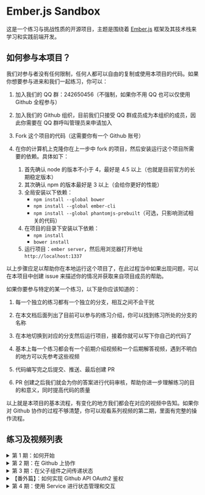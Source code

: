 # Ember.js Sandbox

这是一个练习与挑战性质的开源项目，主题是围绕着 [Ember.js](http://emberjs.com/) 框架及其技术栈来学习和实践前端开发。

## 如何参与本项目？

我们对参与者没有任何限制，任何人都可以自由的复制或使用本项目的代码。如果你想要参与进来和我们一起练习，你可以：

1. 加入我们的 QQ 群：242650456（不强制，如果你不用 QQ 也可以仅使用 Github 全程参与）

1. 加入我们的 Github 组织，目前我们只接受 QQ 群成员成为本组织的成员，因此你需要在 QQ 群呼叫管理员来申请加入

1. Fork 这个项目的代码（这需要你有一个 Github 账号）

1. 在你的计算机上克隆你在上一步中 fork 的项目，然后安装运行这个项目所需要的依赖。具体如下：

    1. 首先确认 node 的版本不小于 4，最好是 4.5 以上（也就是目前官方的长期稳定版本）
    1. 其次确认 npm 的版本最好是 3 以上（会给你更好的性能）
    1. 全局安装以下依赖：
        - `npm install --global bower`
        - `npm install --global ember-cli`
        - `npm install --global phantomjs-prebuilt`（可选，只影响测试相关的代码）
    1. 在项目的目录下安装以下依赖：
        - `npm install`
        - `bower install`
    1. 运行项目：`ember server`，然后用浏览器打开地址 `http://localhost:1337`

以上步骤应足以帮助你在本地运行这个项目了，在此过程当中如果出现问题，可以在本项目中创建 issue 来描述你的情况并获取来自项目成员的帮助。

如果你要参与特定的某一个练习，以下是你应该知道的：

1. 每一个独立的练习都有一个独立的分支，相互之间不会干扰

1. 在本文档后面列出了目前可以参与的练习介绍，你可以找到练习所处的分支的名称

1. 在本地切换到对应的分支然后运行项目，接着你就可以写下你自己的代码了

1. 基本上每一个练习都会有一个前期介绍视频和一个后期解答视频，遇到不明白的地方可以先参考这些视频

1. 代码编写完之后提交、推送、最后创建 PR

1. PR 创建之后我们就会为你的答案进行代码审核，帮助你进一步理解练习的目的和意义，同时提高代码的质量

以上就是本项目的基本流程，有变化的地方我们都会在对应的视频中告知。如果你对 Github 协作的过程不够清楚，你可以观看系列视频的第二期，里面有完整的操作流程。

## 练习及视频列表

<details>
    <summary>第 1 期：如何开始</summary>

- 练习：无
- 视频：[Youtube](https://www.youtube.com/watch?v=GRVVYxJ0eqg) | [哔哩哔哩](http://www.bilibili.com/video/av6451274)
</details>

<details>
    <summary>第 2 期：在 Github 上协作</summary>

- 练习：无
- 视频：[Youtube](https://www.youtube.com/watch?v=Z6N1HyhEPKo) | [哔哩哔哩](http://www.bilibili.com/video/av6452647)
</details>

<details>
    <summary>第 3 期：在父子组件之间传递状态</summary>

- 练习：
    - 题目：[分支 003-begin](https://github.com/very-geek/ember-sandbox/tree/003/begin)
    - 答案：[分支 003-final](https://github.com/very-geek/ember-sandbox/tree/003/final)
- 视频：
    - 介绍：[Youtube](https://www.youtube.com/watch?v=AISmLOsWcfY) | [哔哩哔哩](http://www.bilibili.com/video/av6454526)
    - 总结：
        1. 数据绑定专题：[Youtube](https://www.youtube.com/watch?v=KMLsOpzg2hg) | [哔哩哔哩](http://www.bilibili.com/video/av6584546)
        2. [Youtube](https://www.youtube.com/watch?v=29tlYVE3mqo) | [哔哩哔哩](http://www.bilibili.com/video/av6629356)
</details>

<details>
    <summary>【番外篇】：如何实现 Github API OAuth2 鉴权</summary>

- 练习：无
- 视频：[Youtube](https://www.youtube.com/watch?v=doglVsRI2-w) | [哔哩哔哩](http://www.bilibili.com/video/av6478153)
</details>

<details>
    <summary>第 4 期：使用 Service 进行状态管理和交互</summary>

- 练习：本期练习的主要目标是创建一个全局的滑动式菜单，最终效果可以参考：[ember-sandbox-004.surge.sh](http://ember-sandbox-004.surge.sh)
    1. 菜单本身可以有两种解法（都可以尝试一下）：
        - 可以是一个组件，放置在 `application/template.hbs` 的模版内
        - 可以是一个独立的模板，通过 `application/route.js` 的 `renderTemplate` 钩子方法配合 `this.render` 方法进行渲染
    1. 菜单的弹出状态可以用 CSS 来控制（动画效果可选），但最好不要用 jQuery 来操作 CSS 类，而是应该绑定一个状态变量来切换
    1. 控制菜单弹出状态的方法应该可以随处使用（通过 Service 依赖注入实现），需要实现三个方法：显示，隐藏，切换
    1. 绑定控制方法的交互组件（比如按钮）可以根据当前菜单的状态切换 disabled 状态（可选）
        - 这些方法应该能够接收执行上下文（context），以便在任何地方调用的时候都可以正确的执行（可选）
    1. 在初始化的时候直接注入该 Service 到常用的组件里去（比如 Routes / Controllers / Components 等，可选）
    - 答案：[分支 004-final](https://github.com/very-geek/ember-sandbox/tree/004/final)
- 视频：
    - 总结：[Youtube](https://www.youtube.com/watch?v=QrNypFwF8Po) | [哔哩哔哩](http://www.bilibili.com/video/av6693855)
</details>
